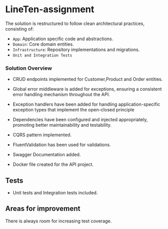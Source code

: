 # LineTen-assignment

The solution is restructured to follow clean architectural practices, consisting of:

- `App`: Application specific code and abstractions.
- `Domain`: Core domain entities.
- `Infrastructure`: Repository implementations and migrations.
- `Unit and Integration Tests`


### Solution Overview

- CRUD endpoints implemented for Customer,Product and Order entities.

- Global error middleware is added for exceptions, ensuring a consistent error handling mechanism throughout the API.

- Exception handlers have been added for handling application-specific exception types that implement the open-closed principle

- Dependencies have been configured and injected appropriately, promoting better maintainability and testability.

- CQRS pattern implemented.

- FluentValidation has been used for validations.

- Swagger Documentation added.

- Docker file created for the API project.


## Tests

- Unit tests and Integration tests included.


## Areas for improvement

There is always room for increasing test coverage.

